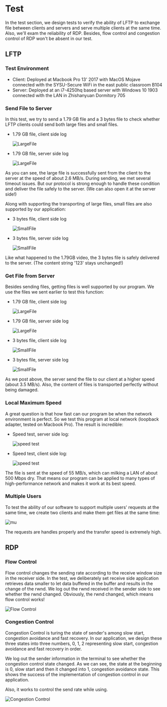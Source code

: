 # Test

In the test section, we design tests to verify the ability of LFTP to exchange file between clients and servers and serve multiple clients at the same time. Also, we'll exam the reliability of RDP. Besides, flow control and congestion control of RDP won't be absent in our test.

## LFTP

### Test Environment

- Client: Deployed at Macbook Pro 13' 2017 with MacOS Mojave connected with the SYSU-Secure WiFi in the east public classroom B104
- Server: Deployed at an i7-4250hq based server with Windows 10 1903 connected with the LAN in Zhishanyuan Dormitory 705

### Send File to Server

In this test, we try to send a 1.79 GB file and a 3 bytes file to check whether LFTP clients could send both large files and small files.

- 1.79 GB file, client side log

    ![LargeFile](Assets/sending-client-large.png)

- 1.79 GB file, server side log

    ![LargeFile](Assets/sending-server-large.png)

As you can see, the large file is successfully sent from the client to the server at the speed of about 2.6 MB/s. During sending, we met several timeout issues. But our protocol is strong enough to handle these condition and deliver the file safely to the server. (We can also open it at the server side!)

Along with supporting the transporting of large files, small files are also supported by our application:

- 3 bytes file, client side log

    ![SmallFile](Assets/sending-client-small.png)

- 3 bytes file, server side log

    ![SmallFile](Assets/sending-server-small.png)

Like what happened to the 1.79GB video, the 3 bytes file is safely delivered to the server. (The content string '123' stays unchanged!)

### Get File from Server

Besides sending files, getting files is well supported by our program. We use the files we sent earlier to test this function:

- 1.79 GB file, client side log

    ![LargeFile](Assets/Getting-client-large.png)

- 1.79 GB file, server side log

    ![LargeFile](Assets/Getting-server-large.png)

- 3 bytes file, client side log

    ![SmallFile](Assets/Getting-Client-small.png)

- 3 bytes file, server side log

    ![SmallFile](Assets/Getting-Server-Small.png)

As we post above, the server send the file to our client at a higher speed (about 3.5 MB/s). Also, the content of files is transported perfectly without being damaged.

### Local Maximum Speed

A great question is that how fast can our program be when the network environment is perfect. So we test this program at local network (loopback adapter, tested on Macbook Pro). The result is incredible:

- Speed test, server side log:

  ![speed test](Assets/Speedtest-Server-large.png)

- Speed test, client side log:

  ![speed test](Assets/Speedtest-Client-large.png)

The file is sent at the speed of 55 MB/s, which can milking a LAN of about 500 Mbps dry. That means our program can be applied to many types of high-performance network and makes it work at its best speed.

### Multiple Users

To test the ability of our software to support multiple users' requests at the same time, we create two clients and make them get files at the same time:

![mu](Assets/multiple-users.png)

The requests are handles properly and the transfer speed is extremely high.

## RDP

### Flow Control

Flow control changes the sending rate according to the receive window size in the receiver side. In the test, we deliberately set receive side application retrieves data smaller to let data buffered in the buffer and results in the change of the rwnd. We log out the rwnd received in the sender side to see whether the rwnd changed. Obviously, the rwnd changed, which means flow control works!

![Flow Control](Assets/flow-control.png)

### Congestion Control

Congestion Control is turing the state of sender's among slow start, congestion avoidance and fast recovery. In our application, we design these three states into three numbers, 0, 1, 2 representing slow start, congestion avoidance and fast recovery in order.

We log out the sender information in the terminal to see whether the congestion control state changed. As we can see, the state at the beginning is 0, slow start and then it changed into 1, congestion avoidance state. This shows the success of the implementation of congestion control in our application.

Also, it works to control the send rate while using.

![Congestion Control](Assets/congestion-control.png)